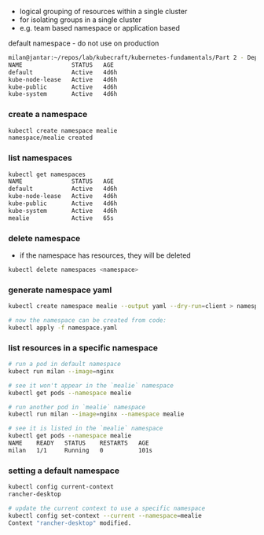 - logical grouping of resources within a single cluster
- for isolating groups in a single cluster
- e.g. team based namespace or application based

default namespace  - do not use on production

```bash
milan@jantar:~/repos/lab/kubecraft/kubernetes-fundamentals/Part 2 - Deployments (main)$ kubectl get namespaces
NAME              STATUS   AGE
default           Active   4d6h
kube-node-lease   Active   4d6h
kube-public       Active   4d6h
kube-system       Active   4d6h
```

### create a namespace

```bash
kubectl create namespace mealie
namespace/mealie created
```

### list namespaces

```bash
kubectl get namespaces
NAME              STATUS   AGE
default           Active   4d6h
kube-node-lease   Active   4d6h
kube-public       Active   4d6h
kube-system       Active   4d6h
mealie            Active   65s
```

### delete namespace

- if the namespace has resources, they will be deleted 

```bash
kubectl delete namespaces <namespace>
```

### generate namespace yaml

```bash
kubectl create namespace mealie --output yaml --dry-run=client > namespace.yaml
```

```bash
# now the namespace can be created from code:
kubectl apply -f namespace.yaml
```

### list resources in a specific namespace

```bash
# run a pod in default namespace
kubect run milan --image=nginx

# see it won't appear in the `mealie` namespace
kubectl get pods --namespace mealie

# run another pod in `mealie` namespace
kubectl run milan --image=nginx --namespace mealie

# see it is listed in the `mealie` namespace
kubectl get pods --namespace mealie
NAME    READY   STATUS    RESTARTS   AGE
milan   1/1     Running   0          101s
```

### setting a default namespace

```bash
kubectl config current-context
rancher-desktop

# update the current context to use a specific namespace
kubectl config set-context --current --namespace=mealie
Context "rancher-desktop" modified.
```